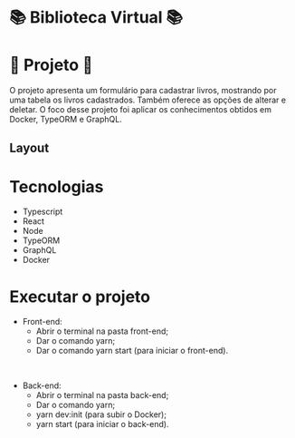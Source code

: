 # :books: Biblioteca Virtual :books:

# :book: Projeto :book:

O projeto apresenta um formulário para cadastrar livros, mostrando por uma tabela os livros cadastrados. Também oferece as opções de alterar e deletar.
O foco desse projeto foi aplicar os conhecimentos obtidos em Docker, TypeORM e GraphQL.

## Layout

# Tecnologias

* Typescript
* React
* Node
* TypeORM
* GraphQL
* Docker


 # Executar o projeto

 * Front-end:
   - Abrir o terminal na pasta front-end;
   - Dar o comando yarn;
   - Dar o comando yarn start (para iniciar o front-end).  
 
<br/>

 * Back-end:
   - Abrir o terminal na pasta back-end;
   - Dar o comando yarn;
   - yarn dev:init (para subir o Docker);
   - yarn start (para iniciar o back-end).
